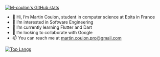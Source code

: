[![M-coulon's GitHub stats](https://github-readme-stats.vercel.app/api?username=m-coulon&show_icons=true&theme=tokyonight)](https://github.com/anuraghazra/github-readme-stats)


- 👋 Hi, I’m Martin Coulon, student in computer science at Epita in France
- 👀 I’m interested in Software Engineering
- 🌱 I’m currently learning Flutter and Dart
- 💞️ I’m looking to collaborate with Google
- 📫 You can reach me at martin.coulon.pro@gmail.com

<!---
m-coulon/m-coulon is a ✨ special ✨ repository because its `README.md` (this file) appears on your GitHub profile.
You can click the Preview link to take a look at your changes.
--->

[![Top Langs](https://github-readme-stats.vercel.app/api/top-langs/?username=m-coulon&layout=compact)](https://github.com/m-coulon/m-coulon)
